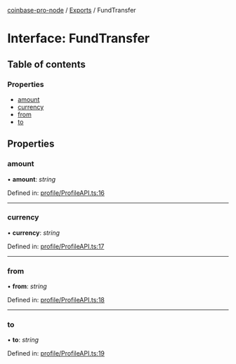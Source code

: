 [coinbase-pro-node](../README.md) / [Exports](../modules.md) / FundTransfer

# Interface: FundTransfer

## Table of contents

### Properties

- [amount](fundtransfer.md#amount)
- [currency](fundtransfer.md#currency)
- [from](fundtransfer.md#from)
- [to](fundtransfer.md#to)

## Properties

### amount

• **amount**: *string*

Defined in: [profile/ProfileAPI.ts:16](https://github.com/bennycode/coinbase-pro-node/blob/c3d8f7c/src/profile/ProfileAPI.ts#L16)

___

### currency

• **currency**: *string*

Defined in: [profile/ProfileAPI.ts:17](https://github.com/bennycode/coinbase-pro-node/blob/c3d8f7c/src/profile/ProfileAPI.ts#L17)

___

### from

• **from**: *string*

Defined in: [profile/ProfileAPI.ts:18](https://github.com/bennycode/coinbase-pro-node/blob/c3d8f7c/src/profile/ProfileAPI.ts#L18)

___

### to

• **to**: *string*

Defined in: [profile/ProfileAPI.ts:19](https://github.com/bennycode/coinbase-pro-node/blob/c3d8f7c/src/profile/ProfileAPI.ts#L19)
